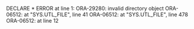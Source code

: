 DECLARE
*
ERROR at line 1:
ORA-29280: invalid directory object
ORA-06512: at "SYS.UTL_FILE", line 41
ORA-06512: at "SYS.UTL_FILE", line 478
ORA-06512: at line 12
